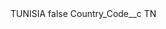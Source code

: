 <?xml version="1.0" encoding="UTF-8"?>
<CustomMetadata xmlns="http://soap.sforce.com/2006/04/metadata" xmlns:xsi="http://www.w3.org/2001/XMLSchema-instance" xmlns:xsd="http://www.w3.org/2001/XMLSchema">
    <label>TUNISIA</label>
    <protected>false</protected>
    <values>
        <field>Country_Code__c</field>
        <value xsi:type="xsd:string">TN</value>
    </values>
</CustomMetadata>
